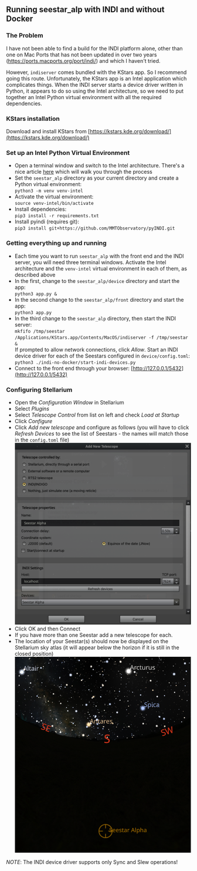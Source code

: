 ## Running seestar_alp with INDI and without Docker

### The Problem
I have not been able to find a build for the INDI platform alone, other than one on Mac Ports that has not been updated in over two years (https://ports.macports.org/port/indi/) and which I haven't tried.

However, `indiserver` comes bundled with the KStars app.  So I recommend going this route.  Unfortunately, the KStars app is an Intel application which complicates things.  When the INDI server starts a device driver written in Python, it appears to do so using the Intel architecture, so we need to put together an Intel Python virtual environment with all the required dependencies.

### KStars installation 

Download and install KStars from [https://kstars.kde.org/download/](https://kstars.kde.org/download/)

### Set up an Intel Python Virtual Environment

- Open a terminal window and switch to the Intel architecture. There's a nice article [here](https://vineethbharadwaj.medium.com/m1-mac-switching-terminal-between-x86-64-and-arm64-e45f324184d9) which will walk you through the process
- Set the `seestar_alp` directory as your current directory and create a Python virtual environment:  
`python3 -m venv venv-intel`
- Activate the virtual environment:  
`source venv-intel/bin/activate`
- Install dependencies:  
`pip3 install -r requirements.txt`
- Install pyindi (requires git):  
`pip3 install git+https://github.com/MMTObservatory/pyINDI.git`

### Getting everything up and running

- Each time you want to run `seestar_alp` with the front end and the INDI server, you will need three terminal windows.  Activate the Intel architecture and the `venv-intel` virtual environment in each of them, as described above
- In the first, change to the `seestar_alp/device` directory and start the app:  
`python3 app.py &`  
- In the second change to the `seestar_alp/front` directory and start the app:  
`python3 app.py`  
- In the third change to the `seestar_alp` directory, then start the INDI server:  
`mkfifo /tmp/seestar`  
`/Applications/KStars.app/Contents/MacOS/indiserver -f /tmp/seestar &`  
If prompted to allow network connections, click *Allow*. Start an INDI device driver for each of the Seestars configured in `device/config.toml`:  
`python3 ./indi-no-docker/start-indi-devices.py`  
- Connect to the front end through your browser: [http://127.0.0.1/5432](http://127.0.0.1/5432)

### Configuring Stellarium
- Open the *Configuration Window* in Stellarium
- Select *Plugins*
- Select *Telescope Control* from list on left and check *Load at Startup*
- Click *Configure*
- Click *Add new telescope* and configure as follows (you will have to click *Refresh Devices* to see the list of Seestars - the names will match those in the `config.toml` file)
![Stellarium Device Configuration](StellariumDeviceConfig.png)
- Click OK and then Connect
- If you have more than one Seestar add a new telescope for each.
- The location of your Seestar(s) should now be displayed on the Stellarium sky atlas (it will appear below the horizon if it is still in the closed position)
![Seestar Stellarium](SeestarStellarium.png)


*NOTE*: The INDI device driver supports only Sync and Slew operations! 
